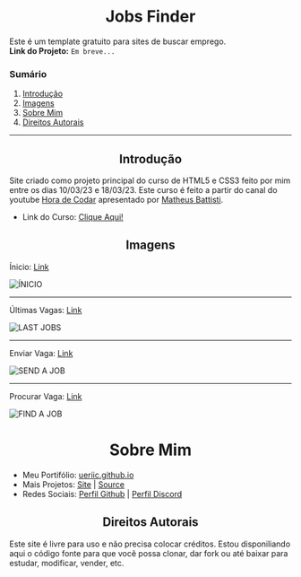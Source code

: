 <h1 align="center">Jobs Finder</h1>
<p>Este é um template gratuito para sites de buscar emprego.<br><strong>Link do Projeto:</strong> <code>Em breve...</code></p>
<h3>Sumário</h3>
<ol>
    <li><a href="#intro">Introdução</a></li>
    <li><a href="#prints">Imagens</a></li>
    <li><a href="#aboutme">Sobre Mim</a></li>
    <li><a href="#copyright">Direitos Autorais</a></li>
</ol>
<hr>
<h2 align="center" id="intro">Introdução</h2>
<p>Site criado como projeto principal do curso de HTML5 e CSS3 feito por mim entre os dias 10/03/23 e 18/03/23. Este curso é feito a partir do canal do youtube <a href="https://www.youtube.com/@MatheusBattisti" target="_blank">Hora de Codar</a> apresentado por <a href="https://github.com/matheusbattisti/" target="_blank">Matheus Battisti</a>.</p>
<ul>
    <li>Link do Curso: <a href="https://youtube.com/playlist?plist=PLnDvRpP8Bnez2LJGshXKtid2f-aUkFOqM" target="_blank">Clique Aqui!</a></li>
</ul>
<h2 align="center" id="prints">Imagens</h2>
<div>
    <p>Ínicio: <a href="#">Link</a></p>

![ÍNICIO](https://i.imgur.com/5AHwIvS.png)
</div>
<hr>
<div>
    <p>Últimas Vagas: <a href="#">Link</a></p>

![LAST JOBS](https://i.imgur.com/2X8iUU5.png)
</div>
<hr>
<div>
    <p>Enviar Vaga: <a href="#">Link</a></p>

![SEND A JOB](https://i.imgur.com/nEM8icQ.png)
</div>
<hr>
<div>
    <p>Procurar Vaga: <a href="#">Link</a></p>

![FIND A JOB](https://i.imgur.com/l8g1jwr.png)
</div>

<h1 align="center" id="aboutme">Sobre Mim</h1>
<ul>
    <li>Meu Portifólio: <a href="https://ueriic.github.io/" target="_blank">ueriic.github.io</a></li>
    <li>Mais Projetos: <a href="https://ueriic.github.io/#projects" target="_blank">Site</a> | <a href="https://github.com/uEriic?tab=repositories" target="_parent">Source</a></li>
    <li>Redes Sociais: <a href="https://github.com/uEriic" target="_blank">Perfil Github</a> | <a href="https://discord.com/users/1064162067919163485" target="_blank">Perfil Discord</a></li>
</ul>
<h2 align="center" id="copyright">Direitos Autorais</h2>
<p>Este site é livre para uso e não precisa colocar créditos. Estou disponiliando aqui o código fonte para que você possa clonar, dar fork ou até baixar para estudar, modificar, vender, etc.</p>